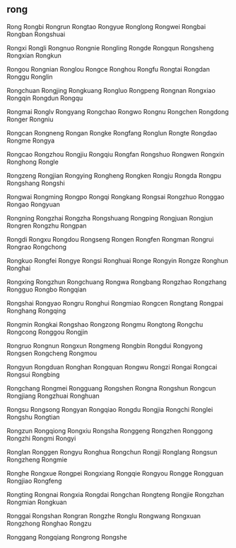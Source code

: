 rong
---

Rong Rongbi Rongrun Rongtao Rongyue Ronglong Rongwei Rongbai Rongban Rongshuai

Rongxi Rongli Rongnuo Rongnie Rongling Rongde Rongqun Rongsheng Rongxian Rongkun

Rongou Rongnian Ronglou Rongce Ronghou Rongfu Rongtai Rongdan Ronggu Ronglin

Rongchuan Rongjing Rongkuang Rongluo Rongpeng Rongnan Rongxiao Rongqin Rongdun Rongqu

Rongmai Ronglv Rongyang Rongchao Rongwo Rongnu Rongchen Rongdong Ronger Rongniu

Rongcan Rongneng Rongan Rongke Rongfang Ronglun Rongte Rongdao Rongme Rongya

Rongcao Rongzhou Rongjiu Rongqiu Rongfan Rongshuo Rongwen Rongxin Ronghong Rongle

Rongzeng Rongjian Rongying Rongheng Rongken Rongju Rongda Rongpu Rongshang Rongshi

Rongwai Rongming Rongpo Rongqi Rongkang Rongsai Rongzhuo Ronggao Rongao Rongyuan

Rongning Rongzhai Rongzha Rongshuang Rongping Rongjuan Rongjun Rongren Rongzhu Rongpan

Rongdi Rongxu Rongdou Rongseng Rongen Rongfen Rongman Rongrui Rongrao Rongchong

Rongkuo Rongfei Rongye Rongsi Ronghuai Ronge Rongyin Rongze Ronghun Ronghai

Rongxing Rongzhun Rongchuang Rongwa Rongbang Rongzhao Rongzhang Rongguo Rongbo   Rongqian

Rongshai Rongyao Rongru Ronghui Rongmiao Rongcen Rongtang Rongpai Ronghang Rongqing

Rongmin Rongkai Rongshao Rongzong Rongmu Rongtong Rongchu Rongcong Ronggou Rongjin

Rongruo Rongnun Rongxun Rongmeng Rongbin Rongdui Rongyong Rongsen Rongcheng Rongmou

Rongyun Rongduan Ronghan Rongquan Rongwu Rongzi Rongai Rongcai Rongsui Rongbing

Rongchang Rongmei Rongguang Rongshen Rongna Rongshun Rongcun Rongjiang Rongzhuai Ronghuan

Rongsu Rongsong Rongyan Rongqiao Rongdu Rongjia Rongchi Ronglei Rongshu Rongtian

Rongzun Rongqiong Rongxiu Rongsha Ronggeng Rongzhen Ronggong Rongzhi Rongmi Rongyi

Ronglan Ronggen Rongyu Ronghua Rongchun Rongji Ronglang Rongsun Rongzheng Rongmie

Ronghe Rongxue Rongpei Rongxiang Rongqie Rongyou Rongge Rongguan Rongjiao Rongfeng

Rongting Rongnai Rongxia Rongdai Rongchan Rongteng Rongjie Rongzhan Rongmian Rongkuan

Ronggai Rongshan Rongran Rongzhe Ronglu Rongwang Rongxuan Rongzhong Ronghao Rongzu

Ronggang Rongqiang Rongrong Rongshe 